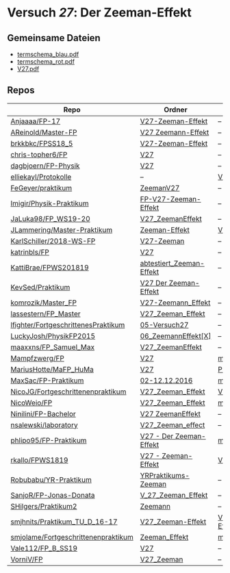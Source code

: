 # Versuch *27*: Der Zeeman-Effekt

## Gemeinsame Dateien
- [termschema_blau.pdf](https://docs.google.com/viewer?url=https://raw.githubusercontent.com/KattiBrae/FPWS201819/master/BA_FP_Protokolle/abtestiert_Zeeman-Effekt/Bilder/termschema_blau.pdf)
- [termschema_rot.pdf](https://docs.google.com/viewer?url=https://raw.githubusercontent.com/KattiBrae/FPWS201819/master/BA_FP_Protokolle/abtestiert_Zeeman-Effekt/Bilder/termschema_rot.pdf)
- [V27.pdf](https://docs.google.com/viewer?url=https://raw.githubusercontent.com/JLammering/Master-Praktikum/master/Zeeman-Effekt/V27.pdf)

## Repos

|                                       Repo                                       |                                                                 Ordner                                                                  |                                                                                                      PDFs                                                                                                      |
|----------------------------------------------------------------------------------|-----------------------------------------------------------------------------------------------------------------------------------------|----------------------------------------------------------------------------------------------------------------------------------------------------------------------------------------------------------------|
|[Anjaaaa/FP-17](../repo/Anjaaaa/FP-17)                                            |[V27-Zeeman-Effekt](https://github.com/Anjaaaa/FP-17/tree/master/V27-Zeeman-Effekt)                                                      |–                                                                                                                                                                                                               |
|[AReinold/Master-FP](../repo/AReinold/Master-FP)                                  |[V27 Zeemann-Effekt](https://github.com/AReinold/Master-FP/tree/master/V27%20Zeemann-Effekt)                                             |–                                                                                                                                                                                                               |
|[brkkbkc/FPSS18_5](../repo/brkkbkc/FPSS18_5)                                      |[V27-Zeeman-Effekt](https://github.com/brkkbkc/FPSS18_5/tree/master/V27-Zeeman-Effekt)                                                   |–                                                                                                                                                                                                               |
|[chris-topher6/FP](../repo/chris-topher6/FP)                                      |[V27](https://github.com/chris-topher6/FP/tree/master/V27)                                                                               |–                                                                                                                                                                                                               |
|[dagbjoern/FP-Physik](../repo/dagbjoern/FP-Physik)                                |[V27](https://github.com/dagbjoern/FP-Physik/tree/master/V27)                                                                            |–                                                                                                                                                                                                               |
|[elliekayl/Protokolle](../repo/elliekayl/Protokolle)                              |–                                                                                                                                        |[V27_Zeeman.pdf](https://docs.google.com/viewer?url=https://raw.githubusercontent.com/elliekayl/Protokolle/master/V01-46/V27_Zeeman.pdf)                                                                        |
|[FeGeyer/praktikum](../repo/FeGeyer/praktikum)                                    |[ZeemanV27](https://github.com/FeGeyer/praktikum/tree/master/BFP/ZeemanV27)                                                              |–                                                                                                                                                                                                               |
|[Imigir/Physik-Praktikum](../repo/Imigir/Physik-Praktikum)                        |[FP-V27-Zeeman-Effekt](https://github.com/Imigir/Physik-Praktikum/tree/master/FP-V27-Zeeman-Effekt)                                      |–                                                                                                                                                                                                               |
|[JaLuka98/FP_WS19-20](../repo/JaLuka98/FP_WS19-20)                                |[V27_ZeemanEffekt](https://github.com/JaLuka98/FP_WS19-20/tree/master/V27_ZeemanEffekt)                                                  |–                                                                                                                                                                                                               |
|[JLammering/Master-Praktikum](../repo/JLammering/Master-Praktikum)                |[Zeeman-Effekt](https://github.com/JLammering/Master-Praktikum/tree/master/Zeeman-Effekt)                                                |[V27.pdf](https://docs.google.com/viewer?url=https://raw.githubusercontent.com/JLammering/Master-Praktikum/master/Zeeman-Effekt/V27.pdf)                                                                        |
|[KarlSchiller/2018-WS-FP](../repo/KarlSchiller/2018-WS-FP)                        |[V27-Zeeman](https://github.com/KarlSchiller/2018-WS-FP/tree/master/V27-Zeeman)                                                          |–                                                                                                                                                                                                               |
|[katrinbls/FP](../repo/katrinbls/FP)                                              |[V27](https://github.com/katrinbls/FP/tree/master/V27)                                                                                   |–                                                                                                                                                                                                               |
|[KattiBrae/FPWS201819](../repo/KattiBrae/FPWS201819)                              |[abtestiert_Zeeman-Effekt](https://github.com/KattiBrae/FPWS201819/tree/master/BA_FP_Protokolle/abtestiert_Zeeman-Effekt)                |–                                                                                                                                                                                                               |
|[KevSed/Praktikum](../repo/KevSed/Praktikum)                                      |[V27 Der Zeeman-Effekt](https://github.com/KevSed/Praktikum/tree/master/V27%20Der%20Zeeman-Effekt)                                       |–                                                                                                                                                                                                               |
|[komrozik/Master_FP](../repo/komrozik/Master_FP)                                  |[V27-Zeemann_Effekt](https://github.com/komrozik/Master_FP/tree/main/V27-Zeemann_Effekt)                                                 |–                                                                                                                                                                                                               |
|[lassestern/FP_Master](../repo/lassestern/FP_Master)                              |[V27_Zeeman_Effekt](https://github.com/lassestern/FP_Master/tree/main/V27_Zeeman_Effekt)                                                 |–                                                                                                                                                                                                               |
|[lfighter/FortgeschrittenesPraktikum](../repo/lfighter/FortgeschrittenesPraktikum)|[05-Versuch27](https://github.com/lfighter/FortgeschrittenesPraktikum/tree/master/05-Versuch27)                                          |–                                                                                                                                                                                                               |
|[LuckyJosh/PhysikFP2015](../repo/LuckyJosh/PhysikFP2015)                          |[06_ZeemannEffekt[X]](https://github.com/LuckyJosh/PhysikFP2015/tree/master/06_ZeemannEffekt%5BX%5D)                                     |–                                                                                                                                                                                                               |
|[maaxxns/FP_Samuel_Max](../repo/maaxxns/FP_Samuel_Max)                            |[V27_ZeemanEffekt](https://github.com/maaxxns/FP_Samuel_Max/tree/main/V27_ZeemanEffekt)                                                  |–                                                                                                                                                                                                               |
|[Mampfzwerg/FP](../repo/Mampfzwerg/FP)                                            |[V27](https://github.com/Mampfzwerg/FP/tree/master/V27)                                                                                  |[main.pdf](https://docs.google.com/viewer?url=https://raw.githubusercontent.com/Mampfzwerg/FP/master/V27/latex-template/main.pdf)                                                                               |
|[MariusHotte/MaFP_HuMa](../repo/MariusHotte/MaFP_HuMa)                            |[V27](https://github.com/MariusHotte/MaFP_HuMa/tree/master/V27)                                                                          |[Protokoll.pdf](https://docs.google.com/viewer?url=https://raw.githubusercontent.com/MariusHotte/MaFP_HuMa/master/V27/build/Protokoll.pdf)                                                                      |
|[MaxSac/FP-Praktikum](../repo/MaxSac/FP-Praktikum)                                |[02-12.12.2016](https://github.com/MaxSac/FP-Praktikum/tree/master/02-12.12.2016)                                                        |[main.pdf](https://docs.google.com/viewer?url=https://raw.githubusercontent.com/NicoWeio/awesome-ap-pdfs/main/MaxSac%E2%88%95FP-Praktikum/27/main.pdf) \*                                                       |
|[NicoJG/Fortgeschrittenenpraktikum](../repo/NicoJG/Fortgeschrittenenpraktikum)    |[V27_Zeeman_Effekt](https://github.com/NicoJG/Fortgeschrittenenpraktikum/tree/master/V27_Zeeman_Effekt)                                  |[V27_Abgabe.pdf](https://docs.google.com/viewer?url=https://raw.githubusercontent.com/NicoJG/Fortgeschrittenenpraktikum/master/V27_Zeeman_Effekt/V27_Abgabe.pdf)                                                |
|[NicoWeio/FP](../repo/NicoWeio/FP)                                                |[V27_Zeeman_Effekt](https://github.com/NicoWeio/FP/tree/gh-pages/V27_Zeeman_Effekt)                                                      |[main.pdf](https://docs.google.com/viewer?url=https://raw.githubusercontent.com/NicoWeio/FP/gh-pages/V27_Zeeman_Effekt/build/main.pdf)                                                                          |
|[Ninilini/FP-Bachelor](../repo/Ninilini/FP-Bachelor)                              |[V27 ZeemanEffekt](https://github.com/Ninilini/FP-Bachelor/tree/master/V27%20ZeemanEffekt)                                               |–                                                                                                                                                                                                               |
|[nsalewski/laboratory](../repo/nsalewski/laboratory)                              |[V27_Zeeman_effect](https://github.com/nsalewski/laboratory/tree/master/FP/V27_Zeeman_effect)                                            |–                                                                                                                                                                                                               |
|[phlipo95/FP-Praktikum](../repo/phlipo95/FP-Praktikum)                            |[V27 - Der Zeeman-Effekt](https://github.com/phlipo95/FP-Praktikum/tree/master/V27%20-%20Der%20Zeeman-Effekt)                            |[main.pdf](https://docs.google.com/viewer?url=https://raw.githubusercontent.com/NicoWeio/awesome-ap-pdfs/main/phlipo95%E2%88%95FP-Praktikum/27/main.pdf) \*                                                     |
|[rkallo/FPWS1819](../repo/rkallo/FPWS1819)                                        |[V27 - Zeeman-Effekt](https://github.com/rkallo/FPWS1819/tree/master/V27%20-%20Zeeman-Effekt)                                            |[V27.pdf](https://docs.google.com/viewer?url=https://raw.githubusercontent.com/rkallo/FPWS1819/master/V27%20-%20Zeeman-Effekt/V27.pdf)                                                                          |
|[Robubabu/YR-Praktikum](../repo/Robubabu/YR-Praktikum)                            |[YRPraktikums-Zeeman](https://github.com/Robubabu/YR-Praktikum/tree/master/YRPraktikums-Zeeman)                                          |–                                                                                                                                                                                                               |
|[SanjoR/FP-Jonas-Donata](../repo/SanjoR/FP-Jonas-Donata)                          |[V_27_Zeeman_Effekt](https://github.com/SanjoR/FP-Jonas-Donata/tree/master/BFP/V_27_Zeeman_Effekt)                                       |–                                                                                                                                                                                                               |
|[SHilgers/Praktikum2](../repo/SHilgers/Praktikum2)                                |[Zeemann](https://github.com/SHilgers/Praktikum2/tree/master/Zeemann)                                                                    |–                                                                                                                                                                                                               |
|[smjhnits/Praktikum_TU_D_16-17](../repo/smjhnits/Praktikum_TU_D_16-17)            |[V27_Zeeman-Effekt](https://github.com/smjhnits/Praktikum_TU_D_16-17/tree/master/Fortgeschrittenenpraktikum/Protokolle/V27_Zeeman-Effekt)|[V27_Zeeman-Effekt.pdf](https://docs.google.com/viewer?url=https://raw.githubusercontent.com/smjhnits/Praktikum_TU_D_16-17/master/Fortgeschrittenenpraktikum/Protokolle/V27_Zeeman-Effekt/V27_Zeeman-Effekt.pdf)|
|[smjolame/Fortgeschrittenenpraktikum](../repo/smjolame/Fortgeschrittenenpraktikum)|[Zeeman_Effekt](https://github.com/smjolame/Fortgeschrittenenpraktikum/tree/master/Zeeman_Effekt)                                        |[main.pdf](https://docs.google.com/viewer?url=https://raw.githubusercontent.com/NicoWeio/awesome-ap-pdfs/main/smjolame%E2%88%95Fortgeschrittenenpraktikum/27/main.pdf) \*                                       |
|[Vale112/FP_B_SS19](../repo/Vale112/FP_B_SS19)                                    |[V27](https://github.com/Vale112/FP_B_SS19/tree/master/V27)                                                                              |–                                                                                                                                                                                                               |
|[VorniV/FP](../repo/VorniV/FP)                                                    |[V27_Zeeman](https://github.com/VorniV/FP/tree/main/V27_Zeeman)                                                                          |–                                                                                                                                                                                                               |
